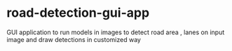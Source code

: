 # road-detection-gui-app
GUI application to run models in images to detect road area , lanes on input image and draw detections in customized way
